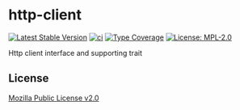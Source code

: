 # http-client

[![Latest Stable Version](https://img.shields.io/github/v/release/brokeyourbike/http-client)](https://github.com/brokeyourbike/http-client/releases)
[![ci](https://github.com/brokeyourbike/http-client/actions/workflows/ci.yml/badge.svg)](https://github.com/brokeyourbike/http-client/actions/workflows/ci.yml)
[![Type Coverage](https://shepherd.dev/github/brokeyourbike/http-client/coverage.svg)](https://shepherd.dev/github/brokeyourbike/http-client)
[![License: MPL-2.0](https://img.shields.io/badge/license-MPL--2.0-purple.svg)](https://github.com/brokeyourbike/http-client/blob/main/LICENSE)

Http client interface and supporting trait

## License
[Mozilla Public License v2.0](https://github.com/brokeyourbike/http-client/blob/main/LICENSE)
